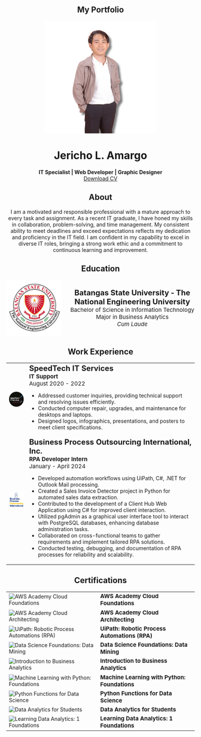## <div align="center">My Portfolio</div>

<div align="center">
  <img src="image/profile.png" alt="Profile Picture" width="300" height="300">
</div>

# <div align="center">Jericho L. Amargo</div>

<div align="center">
  <strong>IT Specialist | Web Developer | Graphic Designer</strong>
  <br>
  <a href="CV_Amargo.pdf" download>Download CV</a>
</div>

## <div align="center">About</div>

<div align="center">
  I am a motivated and responsible professional with a mature approach to every task and assignment. As a recent IT graduate, I have honed my skills in collaboration, problem-solving, and time management. My consistent ability to meet deadlines and exceed expectations reflects my dedication and proficiency in the IT field. I am confident in my capability to excel in diverse IT roles, bringing a strong work ethic and a commitment to continuous learning and improvement.
</div>

## <div align="center">Education</div>

<div align="center" style="display: flex; align-items: center; justify-content: center;">
  <img src="image/bsulogo.png" alt="University Logo" width="150" height="150" style="margin-right: 20px;">
  <div>
    <span style="font-size: 20px;"><strong>Batangas State University - The National Engineering University</strong></span>
    <br>
    <span style="font-size: 15px;">Bachelor of Science in Information Technology</span>
    <br>
    <span style="font-size: 15px;">Major in Business Analytics</span>
    <br>
    <span style="font-size: 15px;"><i>Cum Laude</i></span>
  </div>
</div>

## <div align="center">Work Experience</div>

<table border="0">
    <tr>
        <td><img src="image/spdtlogo.png" alt="SpeedTech IT Services" width="100"></td>
        <td>
            <strong style="font-size: 20px;">SpeedTech IT Services</strong><br>
            <strong style="font-size: 15px;">IT Support</strong><br>
            <span style="font-size: 15px;">August 2020 - 2022</span>
            <ul>
                <li>Addressed customer inquiries, providing technical support and resolving issues efficiently.</li>
                <li>Conducted computer repair, upgrades, and maintenance for desktops and laptops.</li>
                <li>Designed logos, infographics, presentations, and posters to meet client specifications.</li>
            </ul>
        </td>
    </tr>
    <tr>
        <td><img src="image/bpologo.png" alt="Business Process Outsourcing International, Inc." width="100"></td>
        <td>
            <strong style="font-size: 20px;">Business Process Outsourcing International, Inc.</strong><br>
            <strong style="font-size: 15px;">RPA Developer Intern</strong><br>
            <span style="font-size: 15px;">January - April 2024</span>
            <ul>
                <li>Developed automation workflows using UiPath, C#, .NET for Outlook Mail processing.</li>
                <li>Created a Sales Invoice Detector project in Python for automated sales data extraction.</li>
                <li>Contributed to the development of a Client Hub Web Application using C# for improved client interaction.</li>
                <li>Utilized pgAdmin as a graphical user interface tool to interact with PostgreSQL databases, enhancing database administration tasks.</li>
                <li>Collaborated on cross-functional teams to gather requirements and implement tailored RPA solutions.</li>
                <li>Conducted testing, debugging, and documentation of RPA processes for reliability and scalability.</li>
            </ul>
        </td>
    </tr>
</table>

## <div align="center">Certifications</div>

<table border="0">
    <tr>
        <td><img src="image/logo31.png" alt="AWS Academy Cloud Foundations" width="100"></td>
        <td>
            <strong style="font-size: 15px;">AWS Academy Cloud Foundations</strong>
        </td>
    </tr>
    <tr>
        <td><img src="image/logo32.png" alt="AWS Academy Cloud Architecting" width="100"></td>
        <td>
            <strong style="font-size: 15px;">AWS Academy Cloud Architecting</strong>
        </td>
    </tr>
    <tr>
        <td><img src="image/logo33.png" alt="UiPath: Robotic Process Automations (RPA)" width="100"></td>
        <td>
            <strong style="font-size: 15px;">UiPath: Robotic Process Automations (RPA)</strong>
        </td>
    </tr>
    <tr>
        <td><img src="image/logo34.png" alt="Data Science Foundations: Data Mining" width="100"></td>
        <td>
            <strong style="font-size: 15px;">Data Science Foundations: Data Mining</strong>
        </td>
    </tr>
    <tr>
        <td><img src="image/logo35.png" alt="Introduction to Business Analytics" width="100"></td>
        <td>
            <strong style="font-size: 15px;">Introduction to Business Analytics</strong>
        </td>
    </tr>
    <tr>
        <td><img src="image/logo36.png" alt="Machine Learning with Python: Foundations" width="100"></td>
        <td>
            <strong style="font-size: 15px;">Machine Learning with Python: Foundations</strong>
        </td>
    </tr>
    <tr>
        <td><img src="image/logo37.png" alt="Python Functions for Data Science" width="100"></td>
        <td>
            <strong style="font-size: 15px;">Python Functions for Data Science</strong>
        </td>
    </tr>
    <tr>
        <td><img src="image/logo38.png" alt="Data Analytics for Students" width="100"></td>
        <td>
            <strong style="font-size: 15px;">Data Analytics for Students</strong>
        </td>
    </tr>
    <tr>
        <td><img src="image/logo39.png" alt="Learning Data Analytics: 1 Foundations" width="100"></td>
        <td>
            <strong style="font-size: 15px;">Learning Data Analytics: 1 Foundations</strong>
        </td>
    </tr>
</table>
